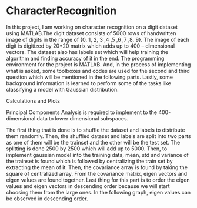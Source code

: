 # CharacterRecognition
In this project, I am working on character recognition on a digit dataset using MATLAB.The digit dataset consists of 5000 rows of handwritten image of digits in the range of {0, 1, 2, 3 ,4 ,5 ,6 ,7 ,8, 9}. The image of each digit is digitized by 20*20 matrix which adds up to 400 – dimensional vectors. The dataset also has labels set which will help training the algorithm and finding accuracy of it in the end. The programming environment for the project is MATLAB. And, in the process of implementing what is asked, some toolboxes and codes are used for the second and third question which will be mentioned in the following parts. Lastly, some background information is learned to perform some of the tasks like classifying a model with Gaussian distribution.

Calculations and Plots

Principal Components Analysis is required to implement to the 400-dimensional data to lower dimensional subspaces.

The first thing that is done is to shuffle the dataset and labels to distribute them randomly. Then, the shuffled dataset and labels are split into two parts as one of them will be the trainset and the other will be the test set. The splitting is done 2500 by 2500 which will add up to 5000. Then, to implement gaussian model into the training data, mean, std and variance of the trainset is found which is followed by centralizing the train set by extracting the mean of it. Then, the covariance array is found by taking the square of centralized array. From the covariance matrix, eigen vectors and eigen values are found together. Last thing for this part is to order the eigen values and eigen vectors in descending order because we will start choosing them from the large ones. In the following graph, eigen values can be observed in descending order.
